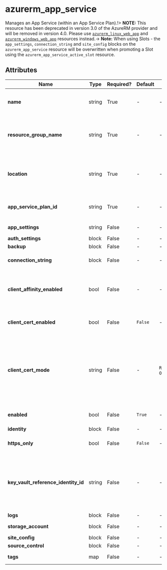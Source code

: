 # azurerm_app_service

Manages an App Service (within an App Service Plan).!> **NOTE:** This resource has been deprecated in version 3.0 of the AzureRM provider and will be removed in version 4.0. Please use [`azurerm_linux_web_app`](https://registry.terraform.io/providers/hashicorp/azurerm/latest/docs/resources/linux_web_app) and [`azurerm_windows_web_app`](https://registry.terraform.io/providers/hashicorp/azurerm/latest/docs/resources/windows_web_app) resources instead.-> **Note:** When using Slots - the `app_settings`, `connection_string` and `site_config` blocks on the `azurerm_app_service` resource will be overwritten when promoting a Slot using the `azurerm_app_service_active_slot` resource.

## Attributes

| Name | Type | Required? | Default  | possible values | Description |
| ---- | ---- | --------- | -------- | ----------- | ----------- |
| **name** | string | True | -  |  -  | Specifies the name of the App Service. Changing this forces a new resource to be created. | 
| **resource_group_name** | string | True | -  |  -  | The name of the resource group in which to create the App Service. Changing this forces a new resource to be created. | 
| **location** | string | True | -  |  -  | Specifies the supported Azure location where the resource exists. Changing this forces a new resource to be created. | 
| **app_service_plan_id** | string | True | -  |  -  | The ID of the App Service Plan within which to create this App Service. | 
| **app_settings** | string | False | -  |  -  | A key-value pair of App Settings. | 
| **auth_settings** | block | False | -  |  -  | A `auth_settings` block. | 
| **backup** | block | False | -  |  -  | A `backup` block. | 
| **connection_string** | block | False | -  |  -  | One or more `connection_string` blocks. | 
| **client_affinity_enabled** | bool | False | -  |  -  | Should the App Service send session affinity cookies, which route client requests in the same session to the same instance? | 
| **client_cert_enabled** | bool | False | `False`  |  -  | Does the App Service require client certificates for incoming requests? Defaults to `false`. | 
| **client_cert_mode** | string | False | -  |  `Required`, `Optional`, `OptionalInteractiveUser`  | Mode of client certificates for this App Service. Possible values are `Required`, `Optional` and `OptionalInteractiveUser`. If this parameter is set, `client_cert_enabled` must be set to `true`, otherwise this parameter is ignored. | 
| **enabled** | bool | False | `True`  |  -  | Is the App Service Enabled? Defaults to `true`. | 
| **identity** | block | False | -  |  -  | An `identity` block. | 
| **https_only** | bool | False | `False`  |  -  | Can the App Service only be accessed via HTTPS? Defaults to `false`. | 
| **key_vault_reference_identity_id** | string | False | -  |  -  | The User Assigned Identity Id used for looking up KeyVault secrets. The identity must be assigned to the application. [For more information see - Access vaults with a user-assigned identity](https://docs.microsoft.com/azure/app-service/app-service-key-vault-references#access-vaults-with-a-user-assigned-identity) | 
| **logs** | block | False | -  |  -  | A `logs` block. | 
| **storage_account** | block | False | -  |  -  | One or more `storage_account` blocks. | 
| **site_config** | block | False | -  |  -  | A `site_config` block. | 
| **source_control** | block | False | -  |  -  | A `source_control` block. | 
| **tags** | map | False | -  |  -  | A mapping of tags to assign to the resource. | 

